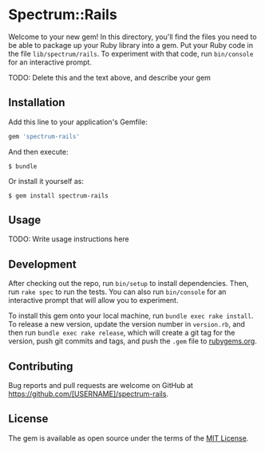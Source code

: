 # Spectrum::Rails

Welcome to your new gem! In this directory, you'll find the files you need to be able to package up your Ruby library into a gem. Put your Ruby code in the file `lib/spectrum/rails`. To experiment with that code, run `bin/console` for an interactive prompt.

TODO: Delete this and the text above, and describe your gem

## Installation

Add this line to your application's Gemfile:

```ruby
gem 'spectrum-rails'
```

And then execute:

    $ bundle

Or install it yourself as:

    $ gem install spectrum-rails

## Usage

TODO: Write usage instructions here

## Development

After checking out the repo, run `bin/setup` to install dependencies. Then, run `rake spec` to run the tests. You can also run `bin/console` for an interactive prompt that will allow you to experiment.

To install this gem onto your local machine, run `bundle exec rake install`. To release a new version, update the version number in `version.rb`, and then run `bundle exec rake release`, which will create a git tag for the version, push git commits and tags, and push the `.gem` file to [rubygems.org](https://rubygems.org).

## Contributing

Bug reports and pull requests are welcome on GitHub at https://github.com/[USERNAME]/spectrum-rails.

## License

The gem is available as open source under the terms of the [MIT License](https://opensource.org/licenses/MIT).
